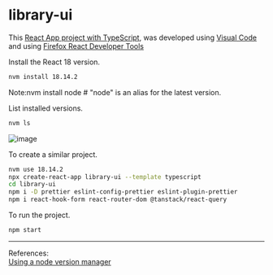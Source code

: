 # library-ui

This [React App project with TypeScript](https://create-react-app.dev/docs/adding-typescript/), was developed using [Visual Code](https://code.visualstudio.com/download) and using [Firefox React Developer Tools](https://addons.mozilla.org/en-GB/firefox/addon/react-devtools/)

Install the React 18 version.
```bash
nvm install 18.14.2
```
Note:nvm install node # "node" is an alias for the latest version.

List installed versions.
```bash
nvm ls
```

![image](https://user-images.githubusercontent.com/76512851/225034184-9b8176fd-2a71-45b0-8e5b-3b771b41cd36.png)

To create a similar project.
```bash
nvm use 18.14.2
npx create-react-app library-ui --template typescript
cd library-ui
npm i -D prettier eslint-config-prettier eslint-plugin-prettier
npm i react-hook-form react-router-dom @tanstack/react-query
```

To run the project.
```bash
npm start
```
<hr>

References:<br>
[Using a node version manager](https://npm.github.io/installation-setup-docs/installing/using-a-node-version-manager.html)<br>

